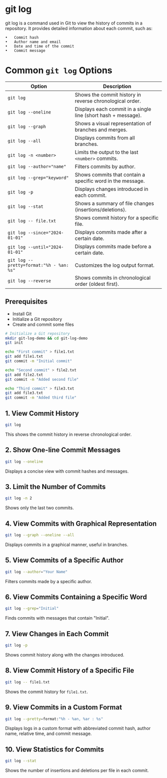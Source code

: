 # git log

git log is a command used in Git to view the history of commits in a repository. It provides detailed information about each commit, such as:

	•	Commit hash
	•	Author name and email
	•	Date and time of the commit
	•	Commit message

# Common `git log` Options

| Option | Description |
|--------|-------------|
| `git log` | Shows the commit history in reverse chronological order. |
| `git log --oneline` | Displays each commit in a single line (short hash + message). |
| `git log --graph` | Shows a visual representation of branches and merges. |
| `git log --all` | Displays commits from all branches. |
| `git log -n <number>` | Limits the output to the last `<number>` commits. |
| `git log --author="name"` | Filters commits by author. |
| `git log --grep="keyword"` | Shows commits that contain a specific word in the message. |
| `git log -p` | Displays changes introduced in each commit. |
| `git log --stat` | Shows a summary of file changes (insertions/deletions). |
| `git log -- file.txt` | Shows commit history for a specific file. |
| `git log --since="2024-01-01"` | Displays commits made after a certain date. |
| `git log --until="2024-01-01"` | Displays commits made before a certain date. |
| `git log --pretty=format:"%h - %an: %s"` | Customizes the log output format. |
| `git log --reverse` | Shows commits in chronological order (oldest first). |

## Prerequisites
- Install Git
- Initialize a Git repository
- Create and commit some files

```sh
# Initialize a Git repository
mkdir git-log-demo && cd git-log-demo
git init

echo "First commit" > file1.txt
git add file1.txt
git commit -m "Initial commit"

echo "Second commit" > file2.txt
git add file2.txt
git commit -m "Added second file"

echo "Third commit" > file3.txt
git add file3.txt
git commit -m "Added third file"
```

## 1. View Commit History
```sh
git log
```
This shows the commit history in reverse chronological order.

## 2. Show One-line Commit Messages
```sh
git log --oneline
```
Displays a concise view with commit hashes and messages.

## 3. Limit the Number of Commits
```sh
git log -n 2
```
Shows only the last two commits.

## 4. View Commits with Graphical Representation
```sh
git log --graph --oneline --all
```
Displays commits in a graphical manner, useful in branches.

## 5. View Commits of a Specific Author
```sh
git log --author="Your Name"
```
Filters commits made by a specific author.

## 6. View Commits Containing a Specific Word
```sh
git log --grep="Initial"
```
Finds commits with messages that contain "Initial".

## 7. View Changes in Each Commit
```sh
git log -p
```
Shows commit history along with the changes introduced.

## 8. View Commit History of a Specific File
```sh
git log -- file1.txt
```
Shows the commit history for `file1.txt`.

## 9. View Commits in a Custom Format
```sh
git log --pretty=format:"%h - %an, %ar : %s"
```
Displays logs in a custom format with abbreviated commit hash, author name, relative time, and commit message.

## 10. View Statistics for Commits
```sh
git log --stat
```
Shows the number of insertions and deletions per file in each commit.
